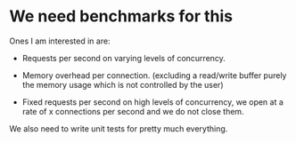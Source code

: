 # We need benchmarks for this

Ones I am interested in are:

- Requests per second on varying levels of concurrency.

- Memory overhead per connection. (excluding a read/write buffer purely the memory usage which is not controlled by the user)

- Fixed requests per second on high levels of concurrency, we open at a rate of x connections per second and we do not close them.

We also need to write unit tests for pretty much everything.
